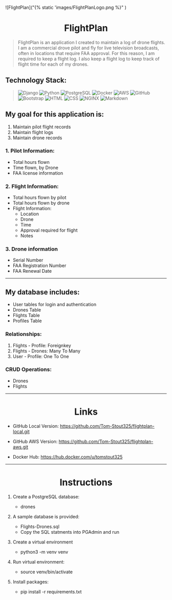 ![FlightPlan]("{% static 'images/FlightPlanLogo.png %}" ) 



<h1 align="center">FlightPlan</h1>

> FlightPlan is an application I created to maintain a log of drone flights. I am a commercial drove pilot and fly for live television broadcasts, often in locations that require FAA approval. For this reason, I am required to keep a flight log. I also keep a flight log to keep track of flight time for each of my drones.

## Technology Stack:


> ![Django](https://img.shields.io/badge/Django-092E20?style=for-the-badge&logo=django&logoColor=green)
![Python](https://img.shields.io/badge/Python-FFD43B?style=for-the-badge&logo=python&logoColor=blue)
![PostgreSQL](https://img.shields.io/badge/PostgreSQL-316192?style=for-the-badge&logo=postgresql&logoColor=white)
![Docker](https://img.shields.io/badge/Docker-2CA5E0?style=for-the-badge&logo=docker&logoColor=white)
![AWS](https://img.shields.io/badge/Amazon_AWS-FF9900?style=for-the-badge&logo=amazonaws&logoColor=white)
![GitHub](https://img.shields.io/badge/GitHub-100000?style=for-the-badge&logo=github&logoColor=white)
![Bootstrap](https://img.shields.io/badge/Bootstrap-563D7C?style=for-the-badge&logo=bootstrap&logoColor=white)
![HTML](https://img.shields.io/badge/HTML5-E34F26?style=for-the-badge&logo=html5&logoColor=white)
![CSS](https://img.shields.io/badge/CSS3-1572B6?style=for-the-badge&logo=css3&logoColor=white)
![NGINX](https://img.shields.io/badge/Nginx-009639?style=for-the-badge&logo=nginx&logoColor=white)
![Markdown](https://img.shields.io/badge/Markdown-000000?style=for-the-badge&logo=markdown&logoColor=white)  

## My goal for this application is:
1. Maintain pilot flight records
2. Maintain flight logs
3. Maintain drone records  

### 1.  Pilot Information:
* Total hours flown
* Time flown, by Drone
* FAA license information  

### 2. Flight Information:
* Total hours flown by pilot
* Total hours flown by drone
* Flight Information:
    - Location
    - Drone
    - Time
    - Approval required for flight
    - Notes  
            

### 3. Drone information
* Serial Number
* FAA Registration Number
* FAA Renewal Date  


---

## My database includes:
-   User tables for login and authentication
-   Drones Table
-   Flights Table
-   Profiles Table  

### Relationships:
1. Flights - Profile: Foreignkey
2. Flights - Drones: Many To Many
3. User - Profile: One To One  

### CRUD Operations:
- Drones 
- Flights  

___


<h1 align="center">Links</h1>

* GitHub Local Version:  https://github.com/Tom-Stout325/flightplan-local.git

* GitHub AWS Version:  https://github.com/Tom-Stout325/flightplan-aws.git

* Docker Hub:  https://hub.docker.com/u/tomstout325  

___

<h1 align="center">Instructions</h1>


1. Create a PostgreSQL database:  
    - drones

2. A sample database is provided:
    - Flights-Drones.sql
    - Copy the SQL statments into PGAdmin and run

3. Create a virtual environment
    - python3 -m venv venv

4. Run virtual environment:
    - source venv/bin/activate

5. Install packages:    
    - pip install -r requirements.txt
